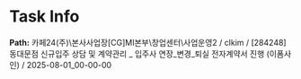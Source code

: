 # Task Info

**Path:** 카페24(주)\본사사업장\[CG]MI본부\창업센터\사업운영2 / clkim / [284248] 동대문점 신규입주 상담 및 계약관리 _ 입주사 연장_변경_퇴실 전자계약서 진행 (이폼사인) / 2025-08-01_00-00-00

